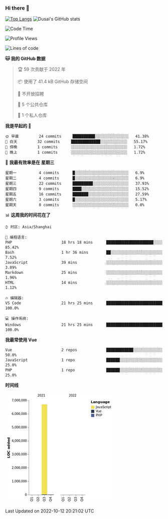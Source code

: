 ### Hi there 👋

<!--
**SQSora/SQSora** is a ✨ _special_ ✨ repository because its `README.md` (this file) appears on your GitHub profile.

Here are some ideas to get you started:

- 🔭 I’m currently working on ...
- 🌱 I’m currently learning ...
- 👯 I’m looking to collaborate on ...
- 🤔 I’m looking for help with ...
- 💬 Ask me about ...
- 📫 How to reach me: ...
- 😄 Pronouns: ...
- ⚡ Fun fact: ...
-->
[![Top Langs](https://github-readme-stats.vercel.app/api/top-langs/?username=anuraghazra&layout=compact)](https://github.com/anuraghazra/github-readme-stats)
![Dusai's GitHub stats](https://github-readme-stats.vercel.app/api?username=SQSora&show_icons=true&include_all_commits=true&bg_color=90,FF6699,DDA0DD,66FFFF&locale=cn&icon_color=00FFFF&title_color=54FF9F&text_color=00FFFF&card_width=14)

<!--START_SECTION:waka-->
![Code Time](http://img.shields.io/badge/Code%20Time-604%20hrs%202%20mins-blue)

![Profile Views](http://img.shields.io/badge/%E4%B8%AA%E4%BA%BA%E8%B5%84%E6%96%99%E8%A7%82%E7%9C%8B%E6%AC%A1%E6%95%B0-0-blue)

![Lines of code](https://img.shields.io/badge/%E4%BB%8E%E3%80%8CHello%20World%E3%80%8D%E8%B5%B7%E6%88%91%E5%B7%B2%E7%BB%8F%E5%86%99%E4%BA%86-7%20Million%20%E8%A1%8C%E4%BB%A3%E7%A0%81-blue)

**🐱 我的 GitHub 数据** 

> 🏆 59 次贡献于 2022 年
 > 
> 📦  使用了 41.4 kB GitHub 存储空间 
 > 
> 🚫 不开放招聘
 > 
> 📜 5 个公共仓库 
 > 
> 🔑 1 个私人仓库 
 > 
**我是早起的 🐤** 

```text
🌞 早晨         24 commits     ██████████░░░░░░░░░░░░░░░   41.38% 
🌆 白天         32 commits     █████████████░░░░░░░░░░░░   55.17% 
🌃 傍晚         1 commits      ░░░░░░░░░░░░░░░░░░░░░░░░░   1.72% 
🌙 晚上         1 commits      ░░░░░░░░░░░░░░░░░░░░░░░░░   1.72%

```
📅 **我最有效率是在 星期三** 

```text
星期一          4 commits      █░░░░░░░░░░░░░░░░░░░░░░░░   6.9% 
星期二          4 commits      █░░░░░░░░░░░░░░░░░░░░░░░░   6.9% 
星期三          22 commits     █████████░░░░░░░░░░░░░░░░   37.93% 
星期四          9 commits      ████░░░░░░░░░░░░░░░░░░░░░   15.52% 
星期五          16 commits     ███████░░░░░░░░░░░░░░░░░░   27.59% 
星期六          3 commits      █░░░░░░░░░░░░░░░░░░░░░░░░   5.17% 
星期天          0 commits      ░░░░░░░░░░░░░░░░░░░░░░░░░   0.0%

```


📊 **这周我的时间花在了** 

```text
⌚︎ 时区: Asia/Shanghai

💬 编程语言: 
PHP                      18 hrs 18 mins      █████████████████████░░░░   85.42% 
Bash                     1 hr 36 mins        ██░░░░░░░░░░░░░░░░░░░░░░░   7.52% 
JavaScript               39 mins             ░░░░░░░░░░░░░░░░░░░░░░░░░   3.09% 
Markdown                 25 mins             ░░░░░░░░░░░░░░░░░░░░░░░░░   1.96% 
HTML                     14 mins             ░░░░░░░░░░░░░░░░░░░░░░░░░   1.12%

🔥 编辑器: 
VS Code                  21 hrs 25 mins      █████████████████████████   100.0%

💻 操作系统: 
Windows                  21 hrs 25 mins      █████████████████████████   100.0%

```

**我最常使用 Vue** 

```text
Vue                      2 repos             ████████████░░░░░░░░░░░░░   50.0% 
JavaScript               1 repo              ██████░░░░░░░░░░░░░░░░░░░   25.0% 
PHP                      1 repo              ██████░░░░░░░░░░░░░░░░░░░   25.0%

```


**时间线**

![Chart not found](https://raw.githubusercontent.com/SQSora/SQSora/main/charts/bar_graph.png) 


 Last Updated on 2022-10-12 20:21:02 UTC
<!--END_SECTION:waka-->
